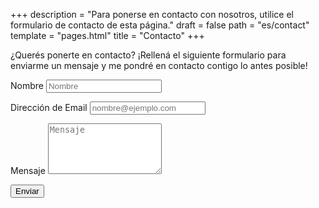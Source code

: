 +++
description = "Para ponerse en contacto con nosotros, utilice el formulario de contacto de esta página."
draft = false
path = "es/contact"
template = "pages.html"
title = "Contacto"
+++
<p>¿Querés ponerte en contacto? ¡Rellená el siguiente formulario para enviarme un mensaje y me pondré en contacto contigo lo antes posible!</p>
<form name="contact" method="POST">
  <p>
    <label for="name">Nombre</label>
    <input type="text" placeholder="Nombre" id="name" required data-validation-required-message="Por favor ingrese su nombre." />
  </p>
  <p>
    <label for="email">Dirección de Email</label>
    <input type="email" placeholder="nombre@ejemplo.com" id="email" required data-validation-required-message="Por favor ingrese su dirección de email." />
  </p>
  <p>
    <label for="message">Mensaje</label>
    <textarea rows="5" placeholder="Mensaje" id="message" required data-validation-required-message="Por favor ingrese un mensaje."></textarea>
  </p>
  <div id="success"></div>
  <p>
    <button type="submit" id="sendMessageButton">Enviar</button>
  </p>
</form>
